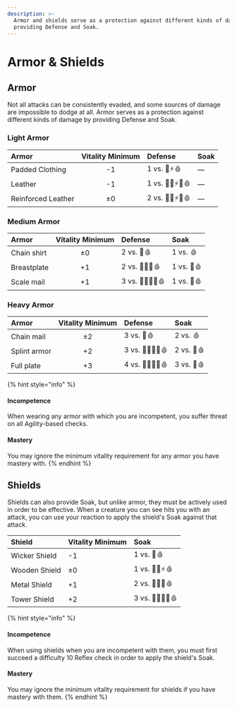 ```yaml
---
description: >-
  Armor and shields serve as a protection against different kinds of damage by
  providing Defense and Soak.
---
```


# Armor & Shields

## Armor

Not all attacks can be consistently evaded, and some sources of damage are impossible to dodge at all. Armor serves as a protection against different kinds of damage by providing Defense and Soak.

### Light Armor

| Armor | Vitality Minimum | Defense | Soak |
| :--- | :---: | :--- | :--- |
| Padded Clothing | -1 | 1 vs. 🧊⚡🩸 | — |
| Leather | -1 | 1 vs. 💢🧊⚡🔥🩸 | — |
| Reinforced Leather | ±0 | 2 vs. 💢🧊⚡🔥🩸 | — |

### Medium Armor

| Armor | Vitality Minimum | Defense | Soak |
| :--- | :---: | :--- | :--- |
| Chain shirt | ±0 | 2 vs. 💢🩸 | 1 vs. 🩸 |
| Breastplate | +1 | 2 vs. 💢🧪🔥🩸 | 1 vs. 💢🩸 |
| Scale mail | +1 | 3 vs. 💢🧪🧊🔥🩸 | 1 vs. 💢🩸 |

### Heavy Armor

| Armor | Vitality Minimum | Defense | Soak |
| :--- | :---: | :--- | :--- |
| Chain mail | ±2 | 3 vs. 💢🩸 | 2 vs. 🩸 |
| Splint armor | +2 | 3 vs. 💢🧪🧊🔥🩸 | 2 vs. 💢🩸 |
| Full plate | +3 | 4 vs. 💢🧪🧊🔥🩸 | 3 vs. 💢🩸 |

{% hint style="info" %}
#### Incompetence <a id="incompetence"></a>

When wearing any armor with which you are incompetent, you suffer threat on all Agility-based checks.

#### Mastery

You may ignore the minimum vitality requirement for any armor you have mastery with.
{% endhint %}

## Shields

Shields can also provide Soak, but unlike armor, they must be actively used in order to be effective. When a creature you can see hits you with an attack, you can use your reaction to apply the shield's Soak against that attack.

| Shield | Vitality Minimum | Soak |
| :--- | :--- | :--- |
| Wicker Shield | -1 | 1 vs. 💢🩸 |
| Wooden Shield | ±0 | 1 vs. 💢🧪⚡🩸 |
| Metal Shield | +1 | 2 vs. 💢🧪🔥🩸 |
| Tower Shield | +2 | 3 vs. 💢🧪🔥🌟🩸 |

{% hint style="info" %}
#### Incompetence <a id="incompetence"></a>

When using shields when you are incompetent with them, you must first succeed a difficulty 10 Reflex check in order to apply the shield's Soak.

#### Mastery

You may ignore the minimum vitality requirement for shields if you have mastery with them.
{% endhint %}

